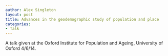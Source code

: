 ```yaml
---
author: Alex Singleton
layout: post
title: Advances in the geodemographic study of population and place
categories:
- Talk
---
```


<script async class="speakerdeck-embed" data-id="5ed6d630ea5d0131d95932fca2380bff" data-ratio="1.33333333333333" src="//speakerdeck.com/assets/embed.js"></script>

A talk given at the Oxford Institute for Population and Ageing, University of Oxford 4/6/14.
